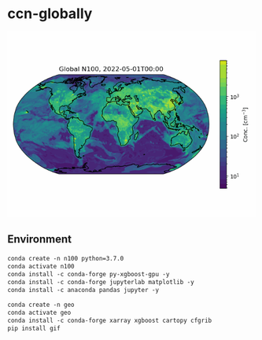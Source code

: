 
# ccn-globally

![](figures/global_ccn.gif)

## Environment

```
conda create -n n100 python=3.7.0
conda activate n100
conda install -c conda-forge py-xgboost-gpu -y
conda install -c conda-forge jupyterlab matplotlib -y
conda install -c anaconda pandas jupyter -y
```

```
conda create -n geo
conda activate geo
conda install -c conda-forge xarray xgboost cartopy cfgrib
pip install gif
```
